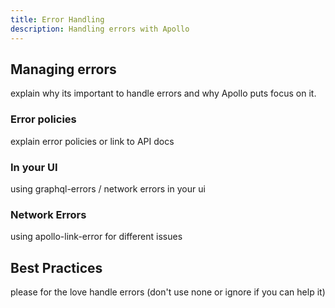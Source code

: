 ```yaml
---
title: Error Handling
description: Handling errors with Apollo
---
```


<h2>Managing errors</h2>
explain why its important to handle errors and why Apollo puts focus on it.

<h3 title="Error policies">Error policies</h3>
explain error policies or link to API docs

<h3 title="In your UI">In your UI</h3>
using graphql-errors / network errors in your ui

<h3 title="Network errors">Network Errors</h3>
using apollo-link-error for different issues

<h2 title="best-practices">Best Practices</h2>
please for the love handle errors (don't use none or ignore if you can help it)

